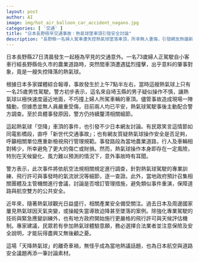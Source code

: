 ```yaml
---
layout: post
author: AI
image: img/hot_air_balloon_car_accident_nagano.jpg
categories: [ '交通' ]
title: "日本長野極罕交通事故：熱氣球墜車頂引發安全討論"
description: "長野縣一名婦人駕車遭失控熱氣球墜落車頂，所幸無人重傷，引發網友熱議新型態交通事故及熱氣球安全規範，政府將檢討相關管理措施。"
---
```

日本長野縣27日清晨發生一起極為罕見的交通意外。一名73歲婦人正駕駛自小客車行經長野縣佐久市的農業道路時，突然間車頂遭遇猛烈撞擊，出乎意料的肇事對象，竟是一艘失控降落的熱氣球。

根據日本多家媒體綜合報導，事故發生於上午7點半左右，當時這艘熱氣球上只有一名25歲男性駕駛。警方初步表示，這名來自埼玉縣的男子疑似操作不慎，讓熱氣球以極快速度逼近地面，不巧撞上婦人所駕車輛的車頂。儘管事故造成現場一陣騷動，但據悉並無人員嚴重受傷，目前兩人均已平安，熱氣球駕駛事後主動配合警方調查。至於具體事發原因，警方仍持續釐清相關細節。

這起熱氣球「空降」車頂的事件，也引發不少日本網友討論。有民眾笑言這情節如同電影橋段，直呼「新世代交通事故」；也有網友質疑熱氣球操作安全是否足夠，呼籲相關單位應重新檢視飛行管理規範。事發路段為當地農業道路，行人及車輛相對稀少，所幸避免了更大的傷亡或財損。然而，熱氣球操作本身即存在一定風險，特別在天候變化、風力難以預測的情況下，意外事故時有耳聞。

警方表示，此次事件將依航空法規相關規定進行調查，針對熱氣球駕駛的專業訓練、飛行許可與事發時的氣流狀況等細節，逐一查證。此外，當地政府預計召集相關團體及主管機關進行會議，討論是否增訂管理措施，避免類似事件重演，保障道路與航空雙方的公共安全。

近年來，隨著熱氣球觀光日益盛行，相關產業安全備受關注。過去日本及周邊國家屢見熱氣球因天氣突變，或操縱失當導致迫降甚至墜落的案例。除強化專業駕駛的技術與緊急應變訓練外，也有地方政府開始施行更嚴格的飛行許可與天候評估機制。專家建議，民眾若有參加熱氣球體驗意願，務必選擇合法業者並注意保險及安全說明，才能玩得盡興又無後顧之憂。

這場「天降熱氣球」的離奇車禍，無怪乎成為當地熱議話題，也為日本航空與道路安全議題再添一筆討論素材。